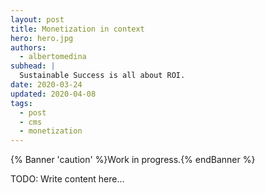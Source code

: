 ```yaml
---
layout: post
title: Monetization in context
hero: hero.jpg
authors:
  - albertomedina
subhead: |
  Sustainable Success is all about ROI.
date: 2020-03-24
updated: 2020-04-08
tags:
  - post
  - cms
  - monetization
---
```


{% Banner 'caution' %}Work in progress.{% endBanner %}

TODO: Write content here…

[collection]: /wordpress
